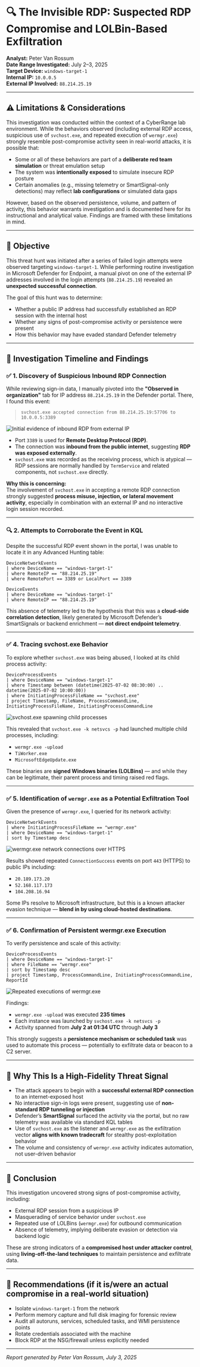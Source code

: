 # 🔍 The Invisible RDP: Suspected RDP Compromise and LOLBin-Based Exfiltration

**Analyst:** Peter Van Rossum  
**Date Range Investigated:** July 2–3, 2025  
**Target Device:** `windows-target-1`  
**Internal IP:** `10.0.0.5`  
**External IP Involved:** `88.214.25.19`  

---

## ⚠️ Limitations & Considerations

This investigation was conducted within the context of a CyberRange lab environment. While the behaviors observed (including external RDP access, suspicious use of `svchost.exe`, and repeated execution of `wermgr.exe`) strongly resemble post-compromise activity seen in real-world attacks, it is possible that:

- Some or all of these behaviors are part of a **deliberate red team simulation** or threat emulation setup
- The system was **intentionally exposed** to simulate insecure RDP posture
- Certain anomalies (e.g., missing telemetry or SmartSignal-only detections) may reflect **lab configurations** or simulated data gaps

However, based on the observed persistence, volume, and pattern of activity, this behavior warrants investigation and is documented here for its instructional and analytical value. Findings are framed with these limitations in mind.

---

## 🎯 Objective

This threat hunt was initiated after a series of failed login attempts were observed targeting `windows-target-1`. While performing routine investigation in Microsoft Defender for Endpoint, a manual pivot on one of the external IP addresses involved in the login attempts (`88.214.25.19`) revealed an **unexpected successful connection**.

The goal of this hunt was to determine:
- Whether a public IP address had successfully established an RDP session with the internal host
- Whether any signs of post-compromise activity or persistence were present
- How this behavior may have evaded standard Defender telemetry

---

## 🧭 Investigation Timeline and Findings

### ✅ 1. Discovery of Suspicious Inbound RDP Connection

While reviewing sign-in data, I manually pivoted into the **"Observed in organization"** tab for IP address `88.214.25.19` in the Defender portal. There, I found this event:

> `svchost.exe accepted connection from 88.214.25.19:57706 to 10.0.0.5:3389`

![Initial evidence of inbound RDP from external IP](./InitialEvidence1.png)

- Port `3389` is used for **Remote Desktop Protocol (RDP)**.
- The connection was **inbound from the public internet**, suggesting **RDP was exposed externally**.
- `svchost.exe` was recorded as the receiving process, which is atypical — RDP sessions are normally handled by `TermService` and related components, not `svchost.exe` directly.

**Why this is concerning:**  
The involvement of `svchost.exe` in accepting a remote RDP connection strongly suggested **process misuse, injection, or lateral movement activity**, especially in combination with an external IP and no interactive login session recorded.

---

### 🔍 2. Attempts to Corroborate the Event in KQL

Despite the successful RDP event shown in the portal, I was unable to locate it in any Advanced Hunting table:

```kql
DeviceNetworkEvents
| where DeviceName == "windows-target-1"
| where RemoteIP == "88.214.25.19"
| where RemotePort == 3389 or LocalPort == 3389
```

```kql
DeviceEvents
| where DeviceName == "windows-target-1"
| where RemoteIP == "88.214.25.19"
```

This absence of telemetry led to the hypothesis that this was a **cloud-side correlation detection**, likely generated by Microsoft Defender’s SmartSignals or backend enrichment — **not direct endpoint telemetry**.

---

### ✅ 4. Tracing svchost.exe Behavior

To explore whether `svchost.exe` was being abused, I looked at its child process activity:

```kql
DeviceProcessEvents
| where DeviceName == "windows-target-1"
| where Timestamp between (datetime(2025-07-02 08:30:00) .. datetime(2025-07-02 10:00:00))
| where InitiatingProcessFileName == "svchost.exe"
| project Timestamp, FileName, ProcessCommandLine, InitiatingProcessFileName, InitiatingProcessCommandLine
```

![svchost.exe spawning child processes](./SpawnChildProcesses.png)

This revealed that `svchost.exe -k netsvcs -p` had launched multiple child processes, including:

- `wermgr.exe -upload`
- `TiWorker.exe`
- `MicrosoftEdgeUpdate.exe`

These binaries are **signed Windows binaries (LOLBins)** — and while they can be legitimate, their parent process and timing raised red flags.

---

### ✅ 5. Identification of `wermgr.exe` as a Potential Exfiltration Tool

Given the presence of `wermgr.exe`, I queried for its network activity:

```kql
DeviceNetworkEvents
| where InitiatingProcessFileName == "wermgr.exe"
| where DeviceName == "windows-target-1"
| sort by Timestamp desc
```

![wermgr.exe network connections over HTTPS](./WermgrConnections.png)

Results showed repeated `ConnectionSuccess` events on port `443` (HTTPS) to public IPs including:
- `20.189.173.20`
- `52.168.117.173`
- `104.208.16.94`

Some IPs resolve to Microsoft infrastructure, but this is a known attacker evasion technique — **blend in by using cloud-hosted destinations**.

---

### ✅ 6. Confirmation of Persistent wermgr.exe Execution

To verify persistence and scale of this activity:

```kql
DeviceProcessEvents
| where DeviceName == "windows-target-1"
| where FileName == "wermgr.exe"
| sort by Timestamp desc
| project Timestamp, ProcessCommandLine, InitiatingProcessCommandLine, ReportId
```

![Repeated executions of wermgr.exe](./WermgrExecutions.png)

Findings:
- `wermgr.exe -upload` was executed **235 times**
- Each instance was launched by `svchost.exe -k netsvcs -p`
- Activity spanned from **July 2 at 01:34 UTC** through **July 3**

This strongly suggests a **persistence mechanism or scheduled task** was used to automate this process — potentially to exfiltrate data or beacon to a C2 server.

---

## 🧠 Why This Is a High-Fidelity Threat Signal

- The attack appears to begin with a **successful external RDP connection** to an internet-exposed host
- No interactive sign-in logs were present, suggesting use of **non-standard RDP tunneling or injection**
- Defender’s **SmartSignal** surfaced the activity via the portal, but no raw telemetry was available via standard KQL tables
- Use of `svchost.exe` as the listener and `wermgr.exe` as the exfiltration vector **aligns with known tradecraft** for stealthy post-exploitation behavior
- The volume and consistency of `wermgr.exe` activity indicates automation, not user-driven behavior

---

## 📌 Conclusion

This investigation uncovered strong signs of post-compromise activity, including:

- External RDP session from a suspicious IP
- Masquerading of service behavior under `svchost.exe`
- Repeated use of LOLBins (`wermgr.exe`) for outbound communication
- Absence of telemetry, implying deliberate evasion or detection via backend logic

These are strong indicators of a **compromised host under attacker control**, using **living-off-the-land techniques** to maintain persistence and exfiltrate data.

---

## 🧩 Recommendations (if it is/were an actual compromise in a real-world situation)

- Isolate `windows-target-1` from the network 
- Perform memory capture and full disk imaging for forensic review
- Audit all autoruns, services, scheduled tasks, and WMI persistence points
- Rotate credentials associated with the machine
- Block RDP at the NSG/firewall unless explicitly needed

---

_Report generated by Peter Van Rossum, July 3, 2025_

